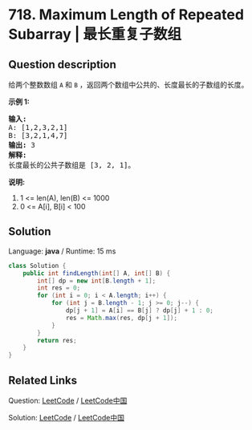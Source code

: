 # 718. Maximum Length of Repeated Subarray | 最长重复子数组

## Question description

<!--If you want to use the English description, use <p>Given two integer arrays <code>A</code> and <code>B</code>, return the maximum length of an subarray that appears in both arrays.</p>

<p><b>Example 1:</b></p>

<pre>
<b>Input:</b>
A: [1,2,3,2,1]
B: [3,2,1,4,7]
<b>Output:</b> 3
<b>Explanation:</b> 
The repeated subarray with maximum length is [3, 2, 1].
</pre>

<p>&nbsp;</p>

<p><b>Note:</b></p>

<ol>
	<li>1 &lt;= len(A), len(B) &lt;= 1000</li>
	<li>0 &lt;= A[i], B[i] &lt; 100</li>
</ol>

<p>&nbsp;</p>
 instead-->
<p>给两个整数数组&nbsp;<code>A</code>&nbsp;和&nbsp;<code>B</code>&nbsp;，返回两个数组中公共的、长度最长的子数组的长度。</p>

<p><strong>示例 1:</strong></p>

<pre>
<strong>输入:</strong>
A: [1,2,3,2,1]
B: [3,2,1,4,7]
<strong>输出:</strong> 3
<strong>解释:</strong> 
长度最长的公共子数组是 [3, 2, 1]。
</pre>

<p><strong>说明:</strong></p>

<ol>
	<li>1 &lt;= len(A), len(B) &lt;= 1000</li>
	<li>0 &lt;= A[i], B[i] &lt; 100</li>
</ol>




## Solution

Language: **java**  /  Runtime: 15 ms

```java
class Solution {
    public int findLength(int[] A, int[] B) {
        int[] dp = new int[B.length + 1];
        int res = 0;
        for (int i = 0; i < A.length; i++) {
            for (int j = B.length - 1; j >= 0; j--) {
                dp[j + 1] = A[i] == B[j] ? dp[j] + 1 : 0;
                res = Math.max(res, dp[j + 1]);
            }
        }     
        return res;
    }
}
```



## Related Links

Question: [LeetCode](https://leetcode.com/problems/maximum-length-of-repeated-subarray/description/)  /  [LeetCode中国](https://leetcode-cn.com/problems/maximum-length-of-repeated-subarray/description/)

Solution: [LeetCode](https://leetcode.com/articles/maximum-length-of-repeated-subarray/)  /  [LeetCode中国](https://leetcode-cn.com/articles/maximum-length-of-repeated-subarray/)